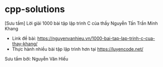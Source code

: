 # cpp-solutions

[Sưu tầm] Lời giải 1000 bài tập lập trình C của thầy Nguyễn Tấn Trần Minh Khang

- Link đề bài: https://nguyenvanhieu.vn/1000-bai-tap-lap-trinh-c-cua-thay-khang/
- Thực hành nhiều bài tập lập trình hơn tại https://luyencode.net/

Sưu tầm bởi: Nguyễn Văn Hiếu
